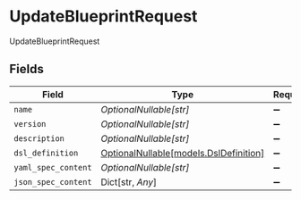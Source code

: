 # UpdateBlueprintRequest

UpdateBlueprintRequest


## Fields

| Field                                                                | Type                                                                 | Required                                                             | Description                                                          |
| -------------------------------------------------------------------- | -------------------------------------------------------------------- | -------------------------------------------------------------------- | -------------------------------------------------------------------- |
| `name`                                                               | *OptionalNullable[str]*                                              | :heavy_minus_sign:                                                   | N/A                                                                  |
| `version`                                                            | *OptionalNullable[str]*                                              | :heavy_minus_sign:                                                   | N/A                                                                  |
| `description`                                                        | *OptionalNullable[str]*                                              | :heavy_minus_sign:                                                   | N/A                                                                  |
| `dsl_definition`                                                     | [OptionalNullable[models.DslDefinition]](../models/dsldefinition.md) | :heavy_minus_sign:                                                   | N/A                                                                  |
| `yaml_spec_content`                                                  | *OptionalNullable[str]*                                              | :heavy_minus_sign:                                                   | N/A                                                                  |
| `json_spec_content`                                                  | Dict[str, *Any*]                                                     | :heavy_minus_sign:                                                   | N/A                                                                  |